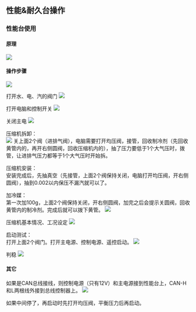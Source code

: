## 性能&耐久台操作
### 性能台使用
#### 原理
![](https://ddns.smpi.top:10000/md_attachments/Pasted%20image%2020220422151210.png)

#### 操作步骤
![](https://ddns.smpi.top:10000/md_attachments/Pasted%20image%2020220422150536.png)

打开水、电、汽的阀门
![](https://ddns.smpi.top:10000/md_attachments/Pasted%20image%2020220418105629.png)

打开电脑和控制开关
![](https://ddns.smpi.top:10000/md_attachments/Pasted%20image%2020220418105927.png)

关闭主电
![](https://ddns.smpi.top:10000/md_attachments/Pasted%20image%2020220418110127.png)

压缩机拆卸：  
![](https://ddns.smpi.top:10000/md_attachments/Pasted%20image%2020220425150914.png)
关上面2个阀（进排气阀），电脑需要打开均压阀，接管，回收制冷剂（先回收黄管内的，再开右侧圆阀，回收压缩机内的），抽了压力要低于1个大气压时，拨管，让进排气压力都等于1个大气压时开始拆。

压缩机安装：  
安装完成后，先抽真空（先接管，上面2个阀保持关闭，电脑打开均压阀，开右侧圆阀），抽到0.002以内保压不漏汽就可以了。

加冷媒：  
第一次加100g，上面2个阀保持关闭，开右侧圆阀，加完之后会提示关圆阀，回收黄管内的制冷剂。完成后就可以拨下黄管。
![](https://ddns.smpi.top:10000/md_attachments/Pasted%20image%2020220418110802.png)

压缩机基本情况、工况设定
![](https://ddns.smpi.top:10000/md_attachments/Pasted%20image%2020220418160534.png)

启动测试：  
打开上面2个阀门。打开主电源、控制电源、遥控启动。
![](https://ddns.smpi.top:10000/md_attachments/Pasted%20image%2020220418110457.png)

判稳
![](https://ddns.smpi.top:10000/md_attachments/Pasted%20image%2020220418111613.png)

#### 其它
如果是CAN总线接线，则控制电源（只有12V）和主电源接到性能台上，CAN-H和L两根线外接到总线控制器上。
![](https://ddns.smpi.top:10000/md_attachments/Pasted%20image%2020220426122103.png)

如果中间停了，再启动时先打开均压阀，平衡压力后再启动。